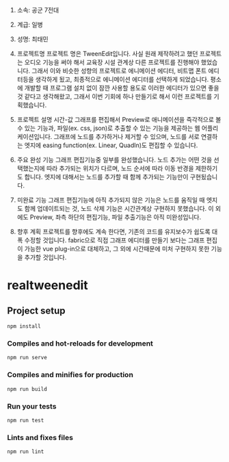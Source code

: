 1. 소속: 공군 7전대
2. 계급: 일병
3. 성명: 최태민
4. 프로젝트명
	프로젝트 명은 TweenEdit입니다.
	사실 원래 제작하려고 했던 프로젝트는 오디오 기능을 써야 해서 교육장 시설 관계상 다른 프로젝트를 진행해야 했었습니다.
	그래서 이와 비슷한 성향의 프로젝트로 에니메이션 에디터, 비트맵 폰트 에디터등을 생각하게 됬고, 최종적으로 에니메이션 에디터를 선택하게 되었습니다.
	평소에 개발할 때 프로그램 설치 없이 잠깐 사용할 용도로 이러한 에디터가 있으면 좋을 것 같다고 생각해왔고, 그래서 이번 기회에 하나 만들기로 해서 이런 프로젝트를 기획했습니다.

5. 프로젝트 설명
	시간-값 그래프를 편집해서 Preview로 애니메이션을 즉각적으로 볼 수 있는 기능과, 파일(ex. css, json)로 추출할 수 있는 기능을 제공하는 웹 어플리케이션입니다.
	그래프에 노드를 추가하거나 제거할 수 있으며, 노드를 서로 연결하는 엣지에 easing function(ex. Linear, QuadIn)도 편집할 수 있습니다.

6. 주요 완성 기능
	그래프 편집기능중 일부를 완성했습니다. 노드 추가는 어떤 것을 선택했는지에 따라 추가되는 위치가 다르며, 노드 순서에 따라 이동 반경을 제한하기도 합니다.
	엣지에 대해서는 노드를 추가할 때 함께 추가되는 기능만이 구현됬습니다.

7. 미완료 기능
	그래프 편집기능에 아직 추가되지 않은 기능은 노드를 움직일 때 엣지도 함께 업데이트되는 것, 노드 삭제 기능은 시간관계상 구현하지 못했습니다.
	이 외에도 Preview, 좌측 하단의 편집기능, 파일 추출기능은 아직 미완성입니다.

8. 향후 계획
	프로젝트를 향후에도 계속 한다면, 기존의 코드를 유지보수가 쉽도록 대폭 수정할 것입니다.
	fabric으로 직접 그래프 에디터를 만들기 보다는 그래프 편집이 가능한 vue plug-in으로 대체하고, 그 외에 시간때문에 미처 구현하지 못한 기능을 추가할 것입니다.


# realtweenedit

## Project setup
```
npm install
```

### Compiles and hot-reloads for development
```
npm run serve
```

### Compiles and minifies for production
```
npm run build
```

### Run your tests
```
npm run test
```

### Lints and fixes files
```
npm run lint
```
